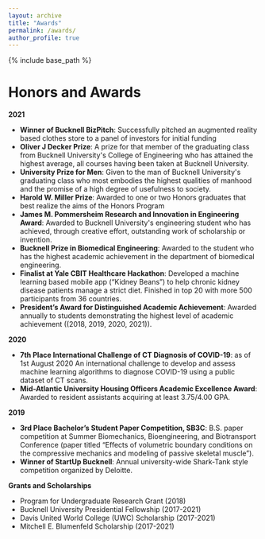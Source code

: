 ```yaml
---
layout: archive
title: "Awards"
permalink: /awards/
author_profile: true
---
```


{% include base_path %}

Honors and Awards
=====

**2021**
- **Winner of Bucknell BizPitch**: Successfully pitched an augmented reality based clothes store to a panel of investors for initial funding
- **Oliver J Decker Prize**: A prize for that member of the graduating class from Bucknell University's College of Engineering who has attained the highest average, all courses having been taken at Bucknell University.
- **University Prize for Men**: Given to the man of Bucknell University's graduating class who most embodies the highest qualities of manhood and the promise of a high degree of usefulness to society.
- **Harold W. Miller Prize**: Awarded to one or two Honors graduates that best realize the aims of the Honors Program
- **James M. Pommersheim Research and Innovation in Engineering Award**: Awarded to Bucknell University's engineering student who has achieved, through creative effort, outstanding work of scholarship or invention.
- **Bucknell Prize in Biomedical Engineering**: Awarded to the student who has the highest academic achievement in the department of biomedical engineering.
- **Finalist at Yale CBIT Healthcare Hackathon**: Developed a machine learning based mobile app (“Kidney Beans”) to help chronic kidney disease patients manage a strict diet. Finished in top 20 with more 500 participants from 36 countries.
- **President’s Award for Distinguished Academic Achievement**: Awarded annually to students demonstrating the highest level of academic achievement ((2018, 2019, 2020, 2021)).

**2020**
- **7th Place International Challenge of CT Diagnosis of COVID-19**: as of 1st August 2020 An international challenge to develop and assess machine learning algorithms to diagnose COVID-19 using a public dataset of CT scans.
- **Mid-Atlantic University Housing Officers Academic Excellence Award**: Awarded to resident assistants acquiring at least 3.75/4.00 GPA.

**2019** 
- **3rd Place Bachelor’s Student Paper Competition, SB3C**: B.S. paper competition at Summer Biomechanics, Bioengineering, and Biotransport Conference (paper titled “Effects of volumetric boundary conditions on the compressive mechanics and modeling of passive skeletal muscle”).
- **Winner of StartUp Bucknell**: Annual university-wide Shark-Tank style competition organized by Deloitte.

**Grants and Scholarships**
- Program for Undergraduate Research Grant (2018)
- Bucknell University Presidential Fellowship (2017-2021)
- Davis United World College (UWC) Scholarship (2017-2021)
- Mitchell E. Blumenfeld Scholarship (2017-2021)